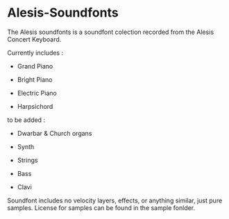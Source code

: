 # Alesis-Soundfonts
The Alesis soundfonts is a soundfont colection recorded from the Alesis Concert Keyboard.

Currently includes :

 - Grand Piano

 - Bright Piano

 - Electric Piano

 - Harpsichord



to be added : 

 - Dwarbar & Church organs

 - Synth

 - Strings

 - Bass

 - Clavi

Soundfont includes no velocity layers, effects, or anything similar, just pure samples.
License for samples can be found in the sample fonlder.
